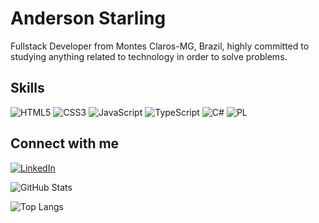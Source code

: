 
<h1>Anderson Starling</h1>


Fullstack Developer from Montes Claros-MG, Brazil, highly committed to studying anything related to technology in order to solve problems.


<h2>Skills</h2>

![HTML5](https://img.shields.io/badge/HTML5-E34F26?style=for-the-badge&logo=html5&logoColor=white) 
![CSS3](https://img.shields.io/badge/CSS3-1572B6?style=for-the-badge&logo=css3&logoColor=white)
![JavaScript](https://img.shields.io/badge/JavaScript-F7DF1E?style=for-the-badge&logo=javascript&logoColor=black) 
![TypeScript](https://img.shields.io/badge/TypeScript-007ACC?style=for-the-badge&logo=typescript&logoColor=white)
![C#](https://img.shields.io/badge/C%23-239120?style=for-the-badge&logo=c-sharp&logoColor=white) 
![PL](https://img.shields.io/badge/PL%2FSQL-FFFFFF?style=for-the-badge&logo=oracle&logoColor=FF0000&labelColor=FFFFFF&color=FF0000)


<h2>Connect with me</h2> 

[![LinkedIn](https://img.shields.io/badge/-LinkedIn-000?style=for-the-badge&logo=linkedin&logoColor=white&color:FFF)](https://www.linkedin.com/in/anderson-starling-25532822b/)


![GitHub Stats](https://github-readme-stats.vercel.app/api?username=AndersonStarlingDEV&theme=transparent&bg_color=000&border_color=FFFF&show_icons=true&icon_color=FFFF&title_color=FFFF&text_color=FFF)

![Top Langs](https://github-readme-stats-git-masterrstaa-rickstaa.vercel.app/api/top-langs/?username=AndersonStarlingDEV&bg_color=000&border_color=FFFF&title_color=FFFF&text_color=FFF)